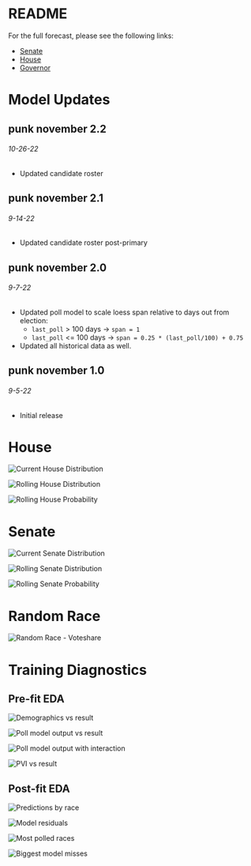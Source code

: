 
# README

For the full forecast, please see the following links:

-   [Senate](https://www.thedatadiary.net/senate/)
-   [House](https://www.thedatadiary.net/house/)
-   [Governor](https://www.thedatadiary.net/governor/)

# Model Updates

## punk november 2.2

###### 10-26-22

-   Updated candidate roster

## punk november 2.1

###### 9-14-22

-   Updated candidate roster post-primary

## punk november 2.0

###### 9-7-22

-   Updated poll model to scale loess span relative to days out from
    election:
    -   `last_poll` \> 100 days -\> `span = 1`
    -   `last_poll` \<= 100 days -\>
        `span = 0.25 * (last_poll/100) + 0.75`
-   Updated all historical data as well.

## punk november 1.0

###### 9-5-22

-   Initial release

# House

![Current House Distribution](diagnostics/current_house_topline.png)

![Rolling House
Distribution](diagnostics/rolling_house_distribution.png)

![Rolling House Probability](diagnostics/rolling_house_probability.png)

# Senate

![Current Senate Distribution](diagnostics/current_senate_topline.png)

![Rolling Senate
Distribution](diagnostics/rolling_senate_distribution.png)

![Rolling Senate
Probability](diagnostics/rolling_senate_probability.png)

# Random Race

![Random Race - Voteshare](diagnostics/random_race.png)

# Training Diagnostics

## Pre-fit EDA

![Demographics vs result](diagnostics/training/demographics.png)

![Poll model output vs result](diagnostics/training/poll_model.png)

![Poll model output with
interaction](diagnostics/training/poll_model_interactions.png)

![PVI vs result](diagnostics/training/pvi.png)

## Post-fit EDA

![Predictions by race](diagnostics/training/predictions_race.png)

![Model residuals](diagnostics/training/predictions_residuals.png)

![Most polled races](diagnostics/training/most_polled_races.png)

![Biggest model misses](diagnostics/training/model_misses.png)

